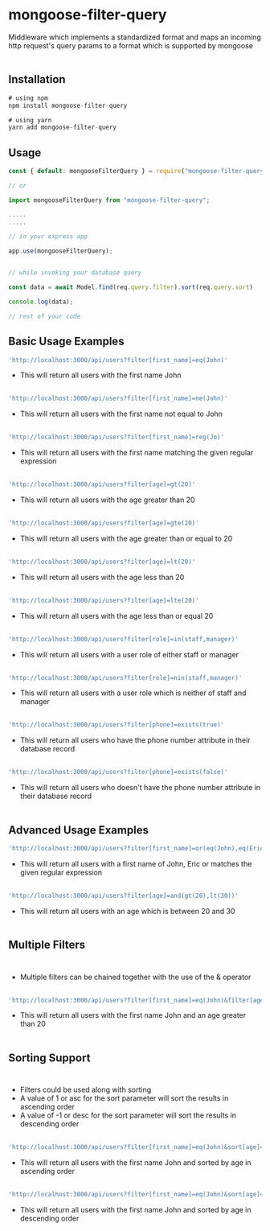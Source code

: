# mongoose-filter-query
Middleware which implements a standardized format and maps an incoming http request's query params to a format which is supported by mongoose<br><br>

## Installation

```js
# using npm
npm install mongoose-filter-query

# using yarn
yarn add mongoose-filter-query
```

## Usage

```js
const { default: mongooseFilterQuery } = require("mongoose-filter-query");

// or

import mongooseFilterQuery from "mongoose-filter-query";

.....
.....

// in your express app

app.use(mongooseFilterQuery);


// while invoking your database query

const data = await Model.find(req.query.filter).sort(req.query.sort)

console.log(data);

// rest of your code

```


## Basic Usage Examples
```javascript
'http://localhost:3000/api/users?filter[first_name]=eq(John)'
```
- This will return all users with the first name John<br><br>

```javascript
'http://localhost:3000/api/users?filter[first_name]=ne(John)'
```
- This will return all users with the first name not equal to John<br><br>

```javascript
'http://localhost:3000/api/users?filter[first_name]=reg(Jo)'
```
- This will return all users with the first name matching the given regular expression<br><br>

```javascript
'http://localhost:3000/api/users?filter[age]=gt(20)'
```
- This will return all users with the age greater than 20<br><br>

```javascript
'http://localhost:3000/api/users?filter[age]=gte(20)'
```
- This will return all users with the age greater than or equal to 20<br><br>

```javascript
'http://localhost:3000/api/users?filter[age]=lt(20)'
```
- This will return all users with the age less than 20<br><br>

```javascript
'http://localhost:3000/api/users?filter[age]=lte(20)'
```
- This will return all users with the age less than or equal 20<br><br>

```javascript
'http://localhost:3000/api/users?filter[role]=in(staff,manager)'
```
- This will return all users with a user role of either staff or manager<br><br>

```javascript
'http://localhost:3000/api/users?filter[role]=nin(staff,manager)'
```
- This will return all users with a user role which is neither of staff and manager<br><br>

```javascript
'http://localhost:3000/api/users?filter[phone]=exists(true)'
```
- This will return all users who have the phone number attribute in their database record<br><br>

```javascript
'http://localhost:3000/api/users?filter[phone]=exists(false)'
```
- This will return all users who doesn't have the phone number attribute in their database record<br><br>

## Advanced Usage Examples

```javascript
'http://localhost:3000/api/users?filter[first_name]=or(eq(John),eq(Eric),reg(Kat))'
```
- This will return all users with a first name of John, Eric or matches the given regular expression<br><br>

```javascript
'http://localhost:3000/api/users?filter[age]=and(gt(20),lt(30))'
```
- This will return all users with an age which is between 20 and 30<br><br>

## Multiple Filters<br><br>

- Multiple filters can be chained together with the use of the & operator<br><br>

```javascript
'http://localhost:3000/api/users?filter[first_name]=eq(John)&filter[age]=gt(20)'
```
- This will return all users with the first name John and an age greater than 20<br><br>

## Sorting Support<br><br>

- Filters could be used along with sorting<br>
- A value of 1 or asc for the sort parameter will sort the results in ascending order<br>
- A value of -1 or desc for the sort parameter will sort the results in descending order<br><br>

```javascript
'http://localhost:3000/api/users?filter[first_name]=eq(John)&sort[age]=1'
```
- This will return all users with the first name John and sorted by age in ascending order<br><br>

```javascript
'http://localhost:3000/api/users?filter[first_name]=eq(John)&sort[age]=desc'
```
- This will return all users with the first name John and sorted by age in descending order<br><br>